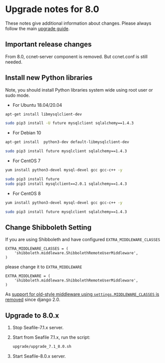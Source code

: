 # Upgrade notes for 8.0

These notes give additional information about changes.
Please always follow the main [upgrade guide](./upgrade.md).

## Important release changes

From 8.0, ccnet-server component is removed. But ccnet.conf is still needed.

## Install new Python libraries

Note, you should install Python libraries system wide using root user or sudo mode.

* For Ubuntu 18.04/20.04

```sh
apt-get install libmysqlclient-dev

sudo pip3 install -U future mysqlclient sqlalchemy==1.4.3
```

* For Debian 10

```sh
apt-get install  python3-dev default-libmysqlclient-dev 

sudo pip3 install future mysqlclient sqlalchemy==1.4.3
```

* For CentOS 7

```sh
yum install python3-devel mysql-devel gcc gcc-c++ -y

sudo pip3 install future
sudo pip3 install mysqlclient==2.0.1 sqlalchemy==1.4.3
```

* For CentOS 8

```sh
yum install python3-devel mysql-devel gcc gcc-c++ -y

sudo pip3 install future mysqlclient sqlalchemy==1.4.3
```

## Change Shibboleth Setting

If you are using Shibboleth and have configured `EXTRA_MIDDLEWARE_CLASSES`

```
EXTRA_MIDDLEWARE_CLASSES = (
    'shibboleth.middleware.ShibbolethRemoteUserMiddleware',
)
```

please change it to `EXTRA_MIDDLEWARE`

```
EXTRA_MIDDLEWARE = (
    'shibboleth.middleware.ShibbolethRemoteUserMiddleware',
)
```

As [support for old-style middleware using ``settings.MIDDLEWARE_CLASSES`` is removed](https://github.com/django/django/blob/0851933cba7b40e22f5e424c95763dbc27c40aa9/docs/releases/2.0.txt#L854)  since django 2.0.

## Upgrade to 8.0.x

1. Stop Seafile-7.1.x server.
2. Start from Seafile 7.1.x, run the script:

    ```sh
    upgrade/upgrade_7.1_8.0.sh
    ```

3. Start Seafile-8.0.x server.
